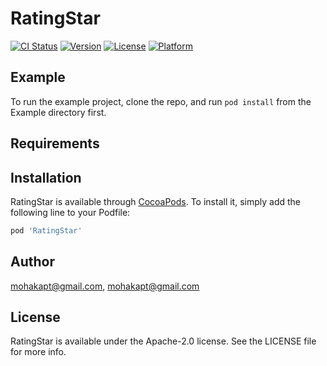 # RatingStar

[![CI Status](https://img.shields.io/travis/mohakapt@gmail.com/RatingStar.svg?style=flat)](https://travis-ci.org/mohakapt@gmail.com/RatingStar)
[![Version](https://img.shields.io/cocoapods/v/RatingStar.svg?style=flat)](https://cocoapods.org/pods/RatingStar)
[![License](https://img.shields.io/cocoapods/l/RatingStar.svg?style=flat)](https://cocoapods.org/pods/RatingStar)
[![Platform](https://img.shields.io/cocoapods/p/RatingStar.svg?style=flat)](https://cocoapods.org/pods/RatingStar)

## Example

To run the example project, clone the repo, and run `pod install` from the Example directory first.

## Requirements

## Installation

RatingStar is available through [CocoaPods](https://cocoapods.org). To install
it, simply add the following line to your Podfile:

```ruby
pod 'RatingStar'
```

## Author

mohakapt@gmail.com, mohakapt@gmail.com

## License

RatingStar is available under the Apache-2.0 license. See the LICENSE file for more info.
